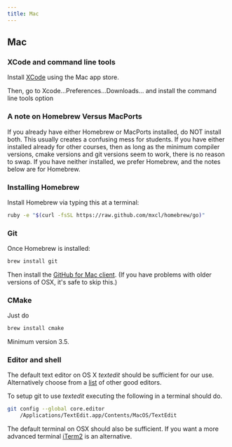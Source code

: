 ```yaml
---
title: Mac
---
```


## Mac

### XCode and command line tools

Install [XCode](https://itunes.apple.com/us/app/xcode/id497799835) using the Mac app store.

Then, go to Xcode...Preferences...Downloads... and install the command line tools option

### A note on Homebrew Versus MacPorts

If you already have either Homebrew or MacPorts installed, do NOT install both. This usually creates a confusing mess for students.
If you have either installed already for other courses, then as long as the minimum compiler versions, cmake versions and git versions
seem to work, there is no reason to swap. If you have neither installed, we prefer Homebrew, and the notes below are for Homebrew.

### Installing Homebrew

Install Homebrew via typing this at a terminal:

``` Bash
ruby -e "$(curl -fsSL https://raw.github.com/mxcl/homebrew/go)"
```    

### Git

Once Homebrew is installed:

``` Bash
brew install git
```

Then install the [GitHub for Mac client](http://mac.github.com). (If you have problems with older versions of OSX, it's safe to skip this.)

### CMake

Just do

``` Bash
brew install cmake
```

Minimum version 3.5.

### Editor and shell

The default text editor on OS X *textedit* should be sufficient for our use. Alternatively
choose from a [list](http://mac.appstorm.net/roundups/office-roundups/top-10-mac-text-editors/) of other good editors.

To setup git to use *textedit* executing the following in a terminal should do.

``` Bash
git config --global core.editor
	/Applications/TextEdit.app/Contents/MacOS/TextEdit
```

The default terminal on OSX should also be sufficient. If you want a more advanced terminal [iTerm2](http://www.iterm2.com/) is an alternative.
